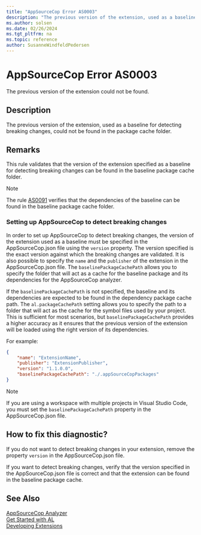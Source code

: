```yaml
---
title: "AppSourceCop Error AS0003"
description: "The previous version of the extension, used as a baseline for detecting breaking changes, could not be found in the package cache folder."
ms.author: solsen
ms.date: 02/26/2024
ms.tgt_pltfrm: na
ms.topic: reference
author: SusanneWindfeldPedersen
---
```

[//]: # (START>DO_NOT_EDIT)
[//]: # (IMPORTANT:Do not edit any of the content between here and the END>DO_NOT_EDIT.)
[//]: # (Any modifications should be made in the .xml files in the ModernDev repo.)
# AppSourceCop Error AS0003
The previous version of the extension could not be found.

## Description
The previous version of the extension, used as a baseline for detecting breaking changes, could not be found in the package cache folder.

[//]: # (IMPORTANT: END>DO_NOT_EDIT)

## Remarks

This rule validates that the version of the extension specified as a baseline for detecting breaking changes can be found in the baseline package cache folder.

> [!NOTE]  
> The rule [AS0091](appsourcecop-as0091.md) verifies that the dependencies of the baseline can be found in the baseline package cache folder.

### Setting up AppSourceCop to detect breaking changes

In order to set up AppSourceCop to detect breaking changes, the version of the extension used as a baseline must be specified in the AppSourceCop.json file using the `version` property. The version specified is the exact version against which the breaking changes are validated. It is also possible to specify the `name` and the `publisher` of the extension in the AppSourceCop.json file. The `baselinePackageCachePath` allows you to specify the folder that will act as a cache for the baseline package and its dependencies for the AppSourceCop analyzer.

If the `baselinePackageCachePath` is not specified, the baseline and its dependencies are expected to be found in the dependency package cache path. The `al.packageCachePath` setting allows you to specify the path to a folder that will act as the cache for the symbol files used by your project. This is sufficient for most scenarios, but `baselinePackageCachePath` provides a higher accuracy as it ensures that the previous version of the extension will be loaded using the right version of its dependencies.

For example:
```json
{
    "name": "ExtensionName",
    "publisher": "ExtensionPublisher",
    "version": "1.1.0.0",
    "baselinePackageCachePath": "./.appSourceCopPackages"
}
```

> [!NOTE]  
> If you are using a workspace with multiple projects in Visual Studio Code, you must set the `baselinePackageCachePath` property in the AppSourceCop.json file.

## How to fix this diagnostic?

If you do not want to detect breaking changes in your extension, remove the property `version` in the AppSourceCop.json file.

If you want to detect breaking changes, verify that the version specified in the AppSourceCop.json file is correct and that the extension can be found in the baseline package cache.

## See Also  
[AppSourceCop Analyzer](appsourcecop.md)  
[Get Started with AL](../devenv-get-started.md)  
[Developing Extensions](../devenv-dev-overview.md)  
